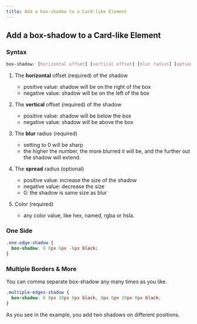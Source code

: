 ```yaml
---
title: Add a box-shadow to a Card-like Element
---
```

## Add a box-shadow to a Card-like Element

### Syntax

```css
box-shadow: [horizontal offset] [vertical offset] [blur radius] [optional spread radius] [color];
```

1. The **horizontal** offset (required) of the shadow
	- positive value: shadow will be on the right of the box
	- negative value: shadow will be on the left of the box

2. The **vertical** offset (required) of the shadow
	- positive value: shadow will be below the box
	- negative value: shadow will be above the box

3. The **blur** radius (required)
	- setting to 0 will be sharp
	- the higher the number, the more blurred it will be, and the further out the shadow will extend.

4. The **spread** radius (optional)
   - positive value: increase the size of the shadow
   - negative value: decrease the size
   - 0: the shadow is same size as blur

5. Color (required)
   - any color value, like hex, named, rgba or hsla. 

### One Side

```css
.one-edge-shadow {
  box-shadow: 0 8px 6px -6px black;
}
```

### Multiple Borders & More

You can comma separate box-shadow any many times as you like.

```css
.multiple-edges-shadow {
  box-shadow: 0 8px 20px 0px black, 8px 0px 20px 0px black;
}
```

As you see in the example, you add two shadows on different positions.